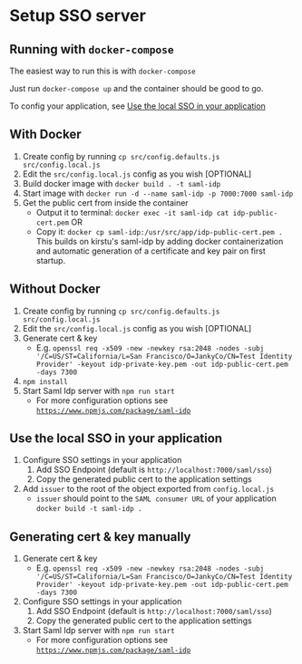 # Setup SSO server

## Running with `docker-compose`

The easiest way to run this is with `docker-compose`

Just run `docker-compose up` and the container should be good to go.

To config your application, see [Use the local SSO in your application](#use-the-local-sso-in-your-application)

## With Docker

1. Create config by running `cp src/config.defaults.js src/config.local.js`
1. Edit the `src/config.local.js` config as you wish [OPTIONAL]
1. Build docker image with `docker build . -t saml-idp`
1. Start image with `docker run -d --name saml-idp -p 7000:7000 saml-idp`
1. Get the public cert from inside the container
   - Output it to terminal: `docker exec -it saml-idp cat idp-public-cert.pem` OR
   - Copy it: `docker cp saml-idp:/usr/src/app/idp-public-cert.pem .`
     This builds on kirstu's saml-idp by adding docker containerization and automatic generation of a certificate and key pair on first startup.

## Without Docker

1. Create config by running `cp src/config.defaults.js src/config.local.js`
1. Edit the `src/config.local.js` config as you wish [OPTIONAL]
1. Generate cert & key
   - E.g. `openssl req -x509 -new -newkey rsa:2048 -nodes -subj '/C=US/ST=California/L=San Francisco/O=JankyCo/CN=Test Identity Provider' -keyout idp-private-key.pem -out idp-public-cert.pem -days 7300`
1. `npm install`
1. Start Saml Idp server with `npm run start`
   - For more configuration options see [`https://www.npmjs.com/package/saml-idp`](https://www.npmjs.com/package/saml-idp)

## Use the local SSO in your application

1. Configure SSO settings in your application
   1. Add SSO Endpoint (default is `http://localhost:7000/saml/sso`)
   1. Copy the generated public cert to the application settings
1. Add `issuer` to the root of the object exported from `config.local.js`
   - `issuer` should point to the `SAML consumer URL` of your application
     `docker build -t saml-idp .`

## Generating cert & key manually

1. Generate cert & key
   - E.g. `openssl req -x509 -new -newkey rsa:2048 -nodes -subj '/C=US/ST=California/L=San Francisco/O=JankyCo/CN=Test Identity Provider' -keyout idp-private-key.pem -out idp-public-cert.pem -days 7300`
1. Configure SSO settings in your application
   1. Add SSO Endpoint (default is `http://localhost:7000/saml/sso`)
   1. Copy the generated public cert to the application settings
1. Start Saml Idp server with `npm run start`
   - For more configuration options see [`https://www.npmjs.com/package/saml-idp`](https://www.npmjs.com/package/saml-idp)

